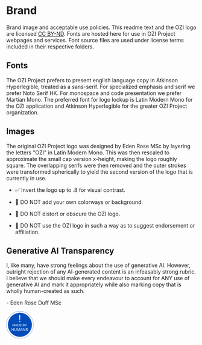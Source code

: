 # Brand

Brand image and acceptable use policies.
This readme text and the OZI logo are licensed [CC BY-ND](https://creativecommons.org/licenses/by-nd/4.0/).
Fonts are hosted here for use in OZI Project webpages and services. 
Font source files are used under license terms included in their respective folders.

## Fonts

The OZI Project prefers to present english language copy in Atkinson Hyperlegible,
treated as a sans-serif. For specialized emphasis and serif we prefer Noto Serif HK.
For monospace and code presentation we prefer Martian Mono. The preferred font for logo
lockup is Latin Modern Mono for the OZI application and Atkinson Hyperlegible for the greater
OZI Project organization.

## Images

The original OZI Project logo was designed by Eden Rose MSc by layering the letters "OZI" in
Latin Modern Mono. This was then rescaled to approximate the small cap version x-height,
making the logo roughly square. The overlapping serifs were then removed and the outer strokes
were transformed spherically to yield the second version of the logo that is currently in use.

* ✅ Invert the logo up to .8 for visual contrast.

* 🛑 DO NOT add your own colorways or background.
* 🛑 DO NOT distort or obscure the OZI logo.
* 🛑 DO NOT use the OZI logo in such a way as to suggest endorsement or affiliation.

## Generative AI Transparency

I, like many, have strong feelings about the use of generative AI. However, outright rejection of any AI-generated content is an infeasably strong rubric. I believe that we should make every endeavour to account for ANY use of generative AI and mark it appropriately while also marking copy that is wholly human-created as such.

\- Eden Rose Duff MSc

[<img src="no-ai-icon-01.svg" width=72px>](https://no-ai-icon.com/statement/?url=oziproject.dev)
